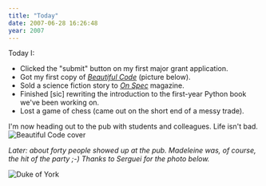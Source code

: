 ```yaml
---
title: "Today"
date: 2007-06-28 16:26:48
year: 2007
---
```

Today I:
<ul>
	<li>Clicked the "submit" button on my first major grant application.</li>
	<li>Got my first copy of <a href="http://www.oreilly.com/catalog/9780596510046/"><em>Beautiful Code</em></a> (picture below).</li>
	<li>Sold a science fiction story to <a href="http://www.onspec.ca/"><em>On Spec</em></a> magazine.</li>
	<li>Finished [sic] rewriting the introduction to the first-year Python book we've been working on.</li>
	<li>Lost a game of chess (came out on the short end of a messy trade).</li>
</ul>
I'm now heading out to the pub with students and colleagues.  Life isn't bad.

<img id="image1019" alt="Beautiful Code cover" src="{{'/files/2007/06/bc.jpg' | relative_url}}" />

<em>Later: about forty people showed up at the pub.  Madeleine was, of course, the hit of the party ;-)  Thanks to Serguei for the photo below.</em>

<img id="image1020" alt="Duke of York" src="{{'/files/2007/06/duke.jpg' | relative_url}}" />
